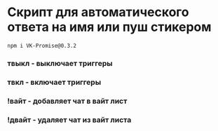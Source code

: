 # Скрипт для автоматического ответа на имя или пуш стикером
```
npm i VK-Promise@0.3.2
```
###  твыкл - выключает триггеры
   
###  твкл - включает триггеры

### !вайт - добавляет чат в вайт лист

### !двайт - удаляет чат из вайт листа

